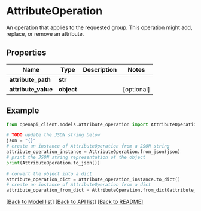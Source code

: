 # AttributeOperation

An operation that applies to the requested group. This operation might add, replace, or remove an attribute.

## Properties

Name | Type | Description | Notes
------------ | ------------- | ------------- | -------------
**attribute_path** | **str** |  | 
**attribute_value** | **object** |  | [optional] 

## Example

```python
from openapi_client.models.attribute_operation import AttributeOperation

# TODO update the JSON string below
json = "{}"
# create an instance of AttributeOperation from a JSON string
attribute_operation_instance = AttributeOperation.from_json(json)
# print the JSON string representation of the object
print(AttributeOperation.to_json())

# convert the object into a dict
attribute_operation_dict = attribute_operation_instance.to_dict()
# create an instance of AttributeOperation from a dict
attribute_operation_from_dict = AttributeOperation.from_dict(attribute_operation_dict)
```
[[Back to Model list]](../README.md#documentation-for-models) [[Back to API list]](../README.md#documentation-for-api-endpoints) [[Back to README]](../README.md)


